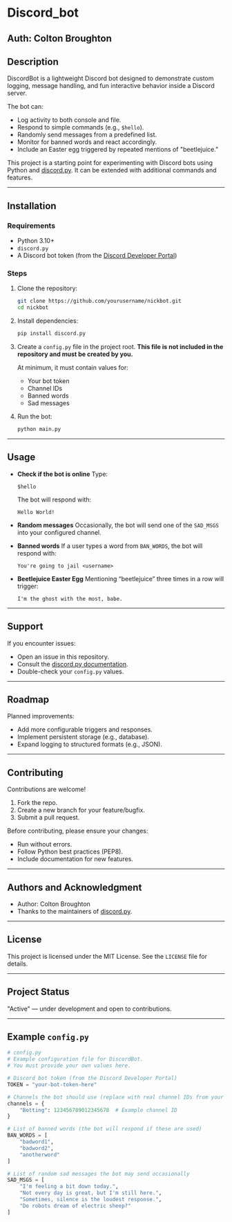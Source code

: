 # Discord_bot
## Auth: Colton Broughton

## Description

DiscordBot is a lightweight Discord bot designed to demonstrate custom logging, message handling, and fun interactive behavior inside a Discord server.

The bot can:

* Log activity to both console and file.
* Respond to simple commands (e.g., `$hello`).
* Randomly send messages from a predefined list.
* Monitor for banned words and react accordingly.
* Include an Easter egg triggered by repeated mentions of "beetlejuice."

This project is a starting point for experimenting with Discord bots using Python and [discord.py](https://discordpy.readthedocs.io/). It can be extended with additional commands and features.

---

## Installation

### Requirements

* Python 3.10+
* `discord.py`
* A Discord bot token (from the [Discord Developer Portal](https://discord.com/developers/applications))

### Steps

1. Clone the repository:

   ```bash
   git clone https://github.com/yourusername/nickbot.git
   cd nickbot
   ```

2. Install dependencies:

   ```bash
   pip install discord.py
   ```

3. Create a `config.py` file in the project root.
   **This file is not included in the repository and must be created by you.**

   At minimum, it must contain values for:

   * Your bot token
   * Channel IDs
   * Banned words
   * Sad messages

4. Run the bot:

   ```bash
   python main.py
   ```

---

## Usage

* **Check if the bot is online**
  Type:

  ```
  $hello
  ```

  The bot will respond with:

  ```
  Hello World!
  ```

* **Random messages**
  Occasionally, the bot will send one of the `SAD_MSGS` into your configured channel.

* **Banned words**
  If a user types a word from `BAN_WORDS`, the bot will respond with:

  ```
  You're going to jail <username>
  ```

* **Beetlejuice Easter Egg**
  Mentioning “beetlejuice” three times in a row will trigger:

  ```
  I'm the ghost with the most, babe.
  ```

---

## Support

If you encounter issues:

* Open an issue in this repository.
* Consult the [discord.py documentation](https://discordpy.readthedocs.io/).
* Double-check your `config.py` values.

---

## Roadmap

Planned improvements:

* Add more configurable triggers and responses.
* Implement persistent storage (e.g., database).
* Expand logging to structured formats (e.g., JSON).

---

## Contributing

Contributions are welcome!

1. Fork the repo.
2. Create a new branch for your feature/bugfix.
3. Submit a pull request.

Before contributing, please ensure your changes:

* Run without errors.
* Follow Python best practices (PEP8).
* Include documentation for new features.

---

## Authors and Acknowledgment

* Author: Colton Broughton
* Thanks to the maintainers of [discord.py](https://github.com/Rapptz/discord.py).

---

## License

This project is licensed under the MIT License. See the `LICENSE` file for details.

---

## Project Status

"Active" — under development and open to contributions.

---

## Example `config.py`

```python
# config.py
# Example configuration file for DiscordBot.
# You must provide your own values here.

# Discord bot token (from the Discord Developer Portal)
TOKEN = "your-bot-token-here"

# Channels the bot should use (replace with real channel IDs from your server)
channels = {
    "Botting": 123456789012345678  # Example channel ID
}

# List of banned words (the bot will respond if these are used)
BAN_WORDS = [
    "badword1",
    "badword2",
    "anotherword"
]

# List of random sad messages the bot may send occasionally
SAD_MSGS = [
    "I'm feeling a bit down today.",
    "Not every day is great, but I'm still here.",
    "Sometimes, silence is the loudest response.",
    "Do robots dream of electric sheep?"
]
```

